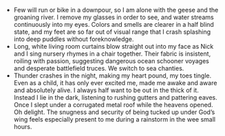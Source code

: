 *    Few will run or bike in a downpour, so I am alone with the geese and the groaning river. I remove my glasses in order to see, and water streams continuously into my eyes. Colors and smells are clearer in a half blind state, and my feet are so far out of visual range that I crash splashing into deep puddles without foreknowledge. 
*    Long, white living room curtains blow straight out into my face as Nick and I sing nursery rhymes in a chair together. Their fabric is insistent, roiling with passion, suggesting dangerous ocean schooner voyages and desperate battlefield truces. We switch to sea chanties. 
*    Thunder crashes in the night, making my heart pound, my toes tingle. Even as a child, it has only ever excited me, made me awake and aware and absolutely alive. I always half want to be out in the thick of it. Instead I lie in the dark, listening to rushing gutters and pattering eaves. Once I slept under a corrugated metal roof while the heavens opened. Oh delight. The snugness and security of being tucked up under God’s wing feels especially present to me during a rainstorm in the wee small hours. 